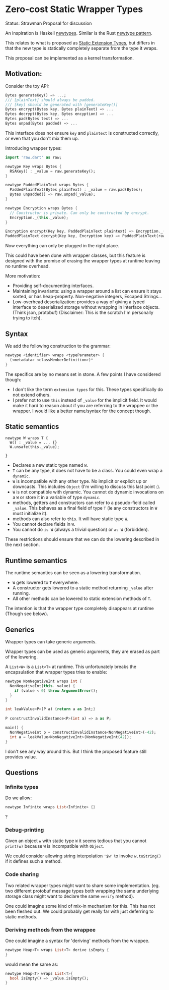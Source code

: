 # Zero-cost Static Wrapper Types

Status: Strawman Proposal for discussion

An inspiration is Haskell [newtypes](https://wiki.haskell.org/Newtype).
Similar is the Rust [newtype pattern](https://doc.rust-lang.org/1.0.0/style/features/types/newtype.html).

This relates to what is proposed as [Static Extension Types](https://github.com/dart-lang/language/issues/42),
but differs in that the new type is statically completely separate from the type it wraps.

This proposal can be implemented as a kernel transformation.

## Motivation:

Consider the toy API:
```dart
Bytes generateKey() => ...;
/// [plainText] should always be padded.
/// [key] should be generated with [generateKey()]
Bytes encrypt(Bytes key, Bytes plainText) => ...
Bytes decrypt(Bytes key, Bytes encyption) => ...
Bytes pad(Bytes text) => ...
Bytes unpad(Bytes padded) => ...
```
This interface does not ensure `key` and `plaintext` is constructed correctly, or even that you 
don't mix them up.

Introducing wrapper types:
```dart
import 'raw.dart' as raw;

newtype Key wraps Bytes {
  RSAKey() : _value = raw.generateKey();
}

newtype PaddedPlainText wraps Bytes {
  PaddedPlainText(Bytes plainText) : _value = raw.pad(Bytes);
  Bytes unpadded() => raw.unpad(_value);
}

newtype Encryption wraps Bytes {
  // Constructor is private. Can only be constructed by encrypt.
  Encryption._(this._value);
}

Encryption encrypt(Key key, PaddedPlainText plaintext) => Encryption._(raw.encrypt(key._value, plaintext._value));
PaddedPlainText decrypt(Key key, Encryption key) => PaddedPlainText(raw.decrypt(key._value, key._value));
```

Now everything can only be plugged in the right place.

This could have been done with wrapper classes, but this feature is designed with the promise of 
erasing the wrapper types at runtime leaving no runtime overhead.

More motivation: 
- Providing self-documenting interfaces. 
- Maintaining invariants: using a wrapper around a list can ensure it stays sorted, or has
  heap-property. Non-negative integers, Escaped Strings...
- Low-overhead deserialization: provides a way of giving a typed interface to deserialized storage
  without wrapping in interface objects. (Think json, protobuf)
  (Disclaimer: This is the scratch I'm personally trying to itch).

## Syntax
We add the following construction to the grammar:
``` dart
newtype <identifier> wraps <typeParameter> {
  (<metadata> <classMemberDefinition>)*
}
```

The specifics are by no means set in stone. A few points I have considered though:
- I don't like the term `extension types` for this. These types specifically do not extend others.
- I prefer not to use `this` instead of `_value` for the implicit field. It would make it hard to
  reason about if you are referring to the wrappee or the wrapper. I would like a better name/syntax for 
  the concept though.

## Static semantics
```
newtype W wraps T {
  W() : _value = ... {}
  W.unsafe(this._value);

}
```

- Declares a new static type named `W`.
- `T` can be any type, it does not have to be a class. You could even wrap a `dynamic`.
- `W` is incompatible with any other type.  No implicit or explicit up or downcasts. This includes
  `Object` (I'm willing to discuss this last point :).
- `W` is not compatible with dynamic. You cannot do dynamic invocations on a `W` or store it in a 
  variable of type `dynamic`.
- methods, getters and constructors can refer to a pseudo-field called `_value`.
  This behaves as a final field of type `T` (ie any constructors in `W` must initialize it).
- methods can also refer to `this`. It will have static type `W`.
- You cannot declare fields in `W`.
- You cannot do `is W` (always a trivial question) or `as W` (forbidden).


These restrictions should ensure that we can do the lowering described in the next section.

## Runtime semantics

The runtime semantics can be seen as a lowering transformation.
- `W` gets lowered to `T` everywhere.
- A constructor gets lowered to a static method returning `_value` after running.
- All other methods can be lowered to static extension methods of `T`.

The intention is that the wrapper type completely disappears at runtime (Though see below).
 
## Generics
Wrapper types can take generic arguments.

Wrapper types can be used as generic arguments, they are erased as part of the lowering.

A `List<W>` is a `List<T>` at runtime. This unfortunately breaks the encapsulation that wrapper
types tries to enable:

```dart
newtype NonNegativeInt wraps int {
  NonNegativeInt(this._value) {
    if (value < 0) throw ArgumentError();
  }
}

int leakValue<P>(P a) {return a as Int;}
  
P constructInvalidInstance<P>(int a) => a as P;

main() {
  NonNegativeInt p = constructInvalidInstance<NonNegativeInt>(-42);
  int a = leakValue<NonNegativeInt>(NonNegativeInt(42));
}
``` 
  
I don't see any way around this. But I think the proposed feature still provides value.

## Questions

### Infinite types
Do we allow:
```dart
newtype Infinite wraps List<Infinite> {}
```
?

### Debug-printing

Given an object `w` with static type `W` it seems tedious that you cannot `print(w)` because `W` is
incompatible with `Object`.

We could consider allowing string interpolation `'$w'` to invoke `w.toString()` if it defines such a
method.

### Code sharing

Two related wrapper types might want to share some implementation.
(eg. two different protobuf message types both wrapping the same underlying storage class might want
to declare the same `verify` method).

One could imagine some kind of mix-in mechanism for this. This has not been fleshed out.
We could probably get really far with just deferring to static methods. 

### Deriving methods from the wrappee

One could imagine a syntax for 'deriving' methods from the wrappee.

```dart
newtype Heap<T> wraps List<T> derive isEmpty {
}
```

would mean the same as:
```dart
newtype Heap<T> wraps List<T>{
  bool isEmpty() => _value.isEmpty();
}
```
